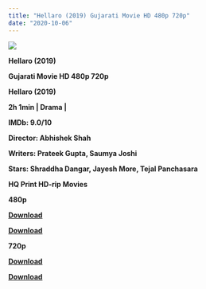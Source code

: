 ```yaml
---
title: "Hellaro (2019) Gujarati Movie HD 480p 720p"
date: "2020-10-06"
---
```


[**![](https://1.bp.blogspot.com/-BGkNyO7lyYs/XszZLy74zfI/AAAAAAAACNw/jak0MQtuIt040mRzZ_WW8r2pDfwefXQIACLcBGAsYHQ/s1600/hellaro_new.jpg)**](https://1.bp.blogspot.com/-BGkNyO7lyYs/XszZLy74zfI/AAAAAAAACNw/jak0MQtuIt040mRzZ_WW8r2pDfwefXQIACLcBGAsYHQ/s1600/hellaro_new.jpg)

**Hellaro (2019)**

**Gujarati Movie HD 480p 720p**

**Hellaro (2019)**

**2h 1min | Drama |** 

**IMDb: 9.0/10**

**Director: Abhishek Shah**

**Writers: Prateek Gupta, Saumya Joshi**

**Stars: Shraddha Dangar, Jayesh More, Tejal Panchasara**

 **HQ Print HD-rip Movies**

**480p** 

[**Download**](https://movieslinks.xyz/yAHBJG74uZ)

[**Download**](https://links.265bkt.xyz/lxi9326990/)

**720p** 

[**Download**](https://movieslinks.xyz/wQTtOXvV9e)

[**Download**](https://links.265bkt.xyz/lxi9326991/)
